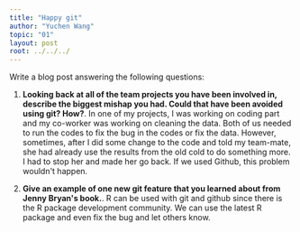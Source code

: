 ```yaml
---
title: "Happy git"
author: "Yuchen Wang"
topic: "01"
layout: post
root: ../../../
---
```



Write a blog post answering the following questions: 

1. **Looking back at all of the team projects you have been involved in, describe the biggest mishap you had. Could that have been avoided using git? How?**. 
In one of my projects, I was working on coding part and my co-worker was working on cleaning the data. Both of us needed to run the codes to fix the bug in the codes or fix the data. However, sometimes, after I did some change to the code and told my team-mate, she had already use the results from the old cold to do something more. I had to stop her and made her go back. If we used Github, this problem wouldn't happen. 

2. **Give an example of one new git feature that you learned about from Jenny Bryan's book.**.
R can be used with git and github since there is the R package development community. We can use the latest R package and even fix the bug and let others know.

